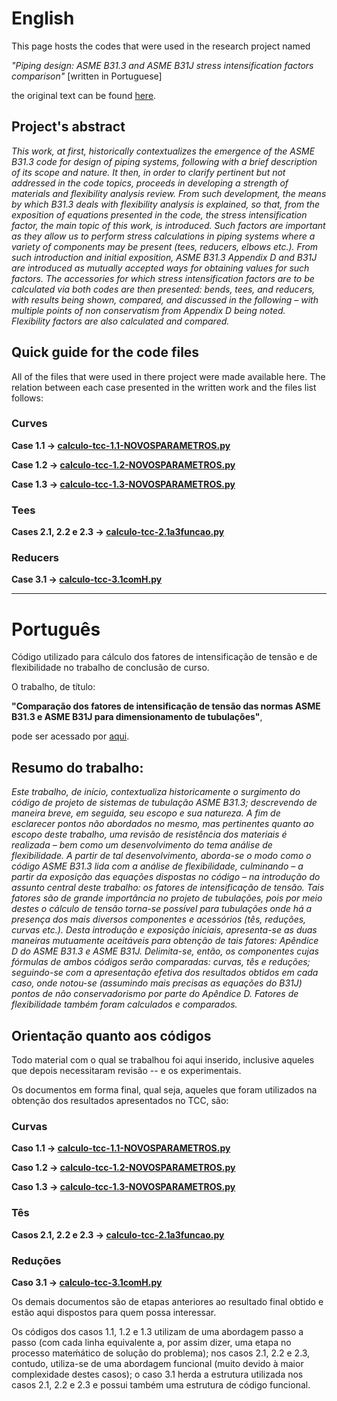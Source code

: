 # English
This page hosts the codes that were used in the research project named

*"Piping design: ASME B31.3 and ASME B31J stress intensification factors comparison"* [written in Portuguese]

the original text can be found [here](https://www.researchgate.net/publication/357299413_Comparacao_dos_fatores_de_intensificacao_de_tensao_das_normas_ASME_B313_e_ASME_B31J_para_dimensionamento_de_tubulacoes?channel=doi&linkId=61c529c8da5d105e55f23292&showFulltext=true).

## Project's abstract

*This work, at first, historically contextualizes the emergence of the ASME B31.3 code for design of piping systems, following with a brief description of its scope and nature. It then, in order to clarify pertinent but not addressed in the code topics, proceeds in developing a strength of materials and flexibility analysis review. From such development, the means by which B31.3 deals with flexibility analysis is explained, so that, from the exposition of equations presented in the code, the stress intensification factor, the main topic of this work, is introduced. Such factors are important as they allow us to perform stress calculations in piping systems where a variety of components may be present (tees, reducers, elbows etc.). From such introduction and initial exposition, ASME B31.3 Appendix D and B31J are introduced as mutually accepted ways for obtaining values for such factors. The accessories for which stress intensification factors are to be calculated via both codes are then presented: bends, tees, and reducers, with results being shown, compared, and discussed in the following – with multiple points of non conservatism from Appendix D being noted. Flexibility factors are also calculated and compared.*

## Quick guide for the code files

All of the files that were used in there project were made available here. The relation between each case presented in the written work and the files list follows:


### Curves

**Case 1.1 -> [calculo-tcc-1.1-NOVOSPARAMETROS.py](https://github.com/cmsjulio/calculoSIFs/blob/main/calculo-tcc-1.1-NOVOSPARAMETROS.py)**

**Case 1.2 -> [calculo-tcc-1.2-NOVOSPARAMETROS.py](https://github.com/cmsjulio/calculoSIFs/blob/main/calculo-tcc-1.2-NOVOSPARAMETROS.py)**

**Case 1.3 -> [calculo-tcc-1.3-NOVOSPARAMETROS.py](https://github.com/cmsjulio/calculoSIFs/blob/main/calculo-tcc-1.3-NOVOSPARAMETROS.py)**


### Tees

**Cases 2.1, 2.2 e 2.3 -> [calculo-tcc-2.1a3funcao.py](https://github.com/cmsjulio/calculoSIFs/blob/main/calculo-tcc-2.1a3funcao.py)**


### Reducers

**Case 3.1 -> [calculo-tcc-3.1comH.py](https://github.com/cmsjulio/calculoSIFs/blob/main/calculo-tcc-3.1comH.py)**

------------------------------------------------------------------

# Português
Código utilizado para cálculo dos fatores de intensificação de tensão e de flexibilidade no trabalho de conclusão de curso.

O trabalho, de título:

**"Comparação dos fatores de intensificação de tensão das normas ASME B31.3 e ASME B31J para dimensionamento de tubulações"**, 

pode ser acessado por [aqui](https://www.researchgate.net/publication/357299413_Comparacao_dos_fatores_de_intensificacao_de_tensao_das_normas_ASME_B313_e_ASME_B31J_para_dimensionamento_de_tubulacoes?channel=doi&linkId=61c529c8da5d105e55f23292&showFulltext=true).

## Resumo do trabalho:

*Este trabalho, de início, contextualiza historicamente o surgimento do código de projeto de sistemas de tubulação ASME B31.3; descrevendo de maneira breve, em seguida, seu escopo e sua natureza. A fim de esclarecer pontos não abordados no mesmo, mas pertinentes quanto ao escopo deste trabalho, uma revisão de resistência dos materiais é realizada – bem como um desenvolvimento do tema análise de flexibilidade. A partir de tal desenvolvimento, aborda-se o modo como o código ASME B31.3 lida com a análise de flexibilidade, culminando – a partir da exposição das equações dispostas no código – na introdução do assunto central deste trabalho: os fatores de intensificação de tensão. Tais fatores são de grande importância no projeto de tubulações, pois por meio destes o cálculo de tensão torna-se possível para tubulações onde há a presença dos mais diversos componentes e acessórios (tês, reduções, curvas etc.). Desta introdução e exposição iniciais, apresenta-se as duas maneiras mutuamente aceitáveis para obtenção de tais fatores: Apêndice D do ASME B31.3 e ASME B31J. Delimita-se, então, os componentes cujas fórmulas de ambos códigos serão comparadas: curvas, tês e reduções; seguindo-se com a apresentação efetiva dos resultados obtidos em cada caso, onde notou-se (assumindo mais precisas as equações do B31J) pontos de não conservadorismo por parte do Apêndice D. Fatores de flexibilidade também foram calculados e comparados.*

## Orientação quanto aos códigos

Todo material com o qual se trabalhou foi aqui inserido, inclusive aqueles que depois necessitaram revisão -- e os experimentais.

Os documentos em forma final, qual seja, aqueles que foram utilizados na obtenção dos resultados apresentados no TCC, são:


### Curvas

**Caso 1.1 -> [calculo-tcc-1.1-NOVOSPARAMETROS.py](https://github.com/cmsjulio/calculoSIFs/blob/main/calculo-tcc-1.1-NOVOSPARAMETROS.py)**

**Caso 1.2 -> [calculo-tcc-1.2-NOVOSPARAMETROS.py](https://github.com/cmsjulio/calculoSIFs/blob/main/calculo-tcc-1.2-NOVOSPARAMETROS.py)**

**Caso 1.3 -> [calculo-tcc-1.3-NOVOSPARAMETROS.py](https://github.com/cmsjulio/calculoSIFs/blob/main/calculo-tcc-1.3-NOVOSPARAMETROS.py)**


### Tês

**Casos 2.1, 2.2 e 2.3 -> [calculo-tcc-2.1a3funcao.py](https://github.com/cmsjulio/calculoSIFs/blob/main/calculo-tcc-2.1a3funcao.py)**


### Reduções

**Caso 3.1 -> [calculo-tcc-3.1comH.py](https://github.com/cmsjulio/calculoSIFs/blob/main/calculo-tcc-3.1comH.py)**


Os demais documentos são de etapas anteriores ao resultado final obtido e estão aqui dispostos para quem possa interessar.

Os códigos dos casos 1.1, 1.2 e 1.3 utilizam de uma abordagem passo a passo (com cada linha equivalente a, por assim dizer, uma etapa no processo mateḿático de solução do problema); nos casos 2.1, 2.2 e 2.3, contudo, utiliza-se de uma abordagem funcional (muito devido à maior complexidade destes casos); o caso 3.1 herda a estrutura utilizada nos casos 2.1, 2.2 e 2.3 e possui também uma estrutura de código funcional.
